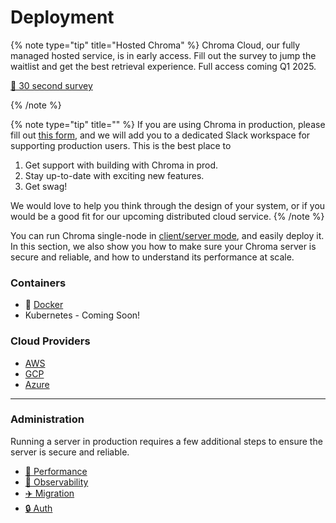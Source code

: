 # Deployment

{% note type="tip" title="Hosted Chroma" %}
Chroma Cloud, our fully managed hosted service, is in early access. Fill out the survey to jump the waitlist and get the best retrieval experience. Full access coming Q1 2025.

[📝 30 second survey](https://airtable.com/shrOAiDUtS2ILy5vZ)

{% /note %}

{% note type="tip" title="" %}
If you are using Chroma in production, please fill out [this form](https://airtable.com/appqd02UuQXCK5AuY/pagr1D0NFQoNpUpNZ/form), and we will add you to a dedicated Slack workspace for supporting production users.
This is the best place to

1. Get support with building with Chroma in prod.
2. Stay up-to-date with exciting new features.
3. Get swag!

We would love to help you think through the design of your system, or if you would be a good fit for our upcoming distributed cloud service.
{% /note %}

You can run Chroma single-node in [client/server mode](/deployment/client-server-mode), and easily deploy it. In this section, we also show you how to make sure your Chroma server is secure and reliable, and how to understand its performance at scale.


### Containers
* 🐳  [Docker](/deployment/docker)
* Kubernetes - Coming Soon!

### Cloud Providers

* [AWS](/deployment/aws)
* [GCP](/deployment/gcp)
* [Azure](/deployment/azure)

***

### Administration

Running a server in production requires a few additional steps to ensure the server is secure and reliable.

* [🚀 Performance](/deployment/performance)
* [👀 Observability](/deployment/observability)
* [✈️ Migration](/deployment/migration)
* [🔒 Auth](/deployment/auth)
